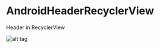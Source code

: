 # AndroidHeaderRecyclerView
Header in RecyclerView

![alt tag](https://1.bp.blogspot.com/-tMZvP-qb9sI/VwxjkSRkygI/AAAAAAAABcI/3LwddzfehdARpHM8BRZgvafMoAuy0T0ggCLcB/s640/Screenshot_2016-04-12-09-17-39.png "Header in RecyclerView")
